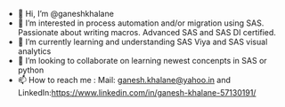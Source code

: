 - 👋 Hi, I’m @ganeshkhalane
- 👀 I’m interested in process automation and/or migration using SAS. Passionate about writing macros. Advanced SAS and SAS DI certified.
- 🌱 I’m currently learning and understanding SAS Viya and SAS visual analytics
- 💞️ I’m looking to collaborate on learning newest concenpts in SAS or python
- 📫 How to reach me : Mail: ganesh.khalane@yahoo.in and LinkedIn:https://www.linkedin.com/in/ganesh-khalane-57130191/

<!---
ganeshkhalane/ganeshkhalane is a ✨ special ✨ repository because its `README.md` (this file) appears on your GitHub profile.
You can click the Preview link to take a look at your changes.
--->
